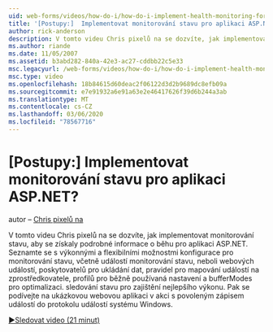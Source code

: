 ```yaml
---
uid: web-forms/videos/how-do-i/how-do-i-implement-health-monitoring-for-an-aspnet-application
title: '[Postupy:]  Implementovat monitorování stavu pro aplikaci ASP.NET? | Dokumenty Microsoft'
author: rick-anderson
description: V tomto videu Chris pixelů na se dozvíte, jak implementovat monitorování stavu, aby se získaly podrobné informace o běhu pro aplikaci ASP.NET. Seznamte se s výkonnými a...
ms.author: riande
ms.date: 11/05/2007
ms.assetid: b3abd282-840a-42e3-ac27-cddbb22c5e33
msc.legacyurl: /web-forms/videos/how-do-i/how-do-i-implement-health-monitoring-for-an-aspnet-application
msc.type: video
ms.openlocfilehash: 18b84615d60deac2f06122d3d2b9689dc8efb09a
ms.sourcegitcommit: e7e91932a6e91a63e2e46417626f39d6b244a3ab
ms.translationtype: MT
ms.contentlocale: cs-CZ
ms.lasthandoff: 03/06/2020
ms.locfileid: "78567716"
---
```

# <a name="how-do-i--implement-health-monitoring-for-an-aspnet-application"></a>[Postupy:]  Implementovat monitorování stavu pro aplikaci ASP.NET?

autor – [Chris pixelů na](https://twitter.com/chrispels)

V tomto videu Chris pixelů na se dozvíte, jak implementovat monitorování stavu, aby se získaly podrobné informace o běhu pro aplikaci ASP.NET. Seznamte se s výkonnými a flexibilními možnostmi konfigurace pro monitorování stavu, včetně událostí monitorování stavu, neboli webových událostí, poskytovatelů pro ukládání dat, pravidel pro mapování událostí na zprostředkovatele, profilů pro běžně používaná nastavení a bufferModes pro optimalizaci. sledování stavu pro zajištění nejlepšího výkonu. Pak se podívejte na ukázkovou webovou aplikaci v akci s povoleným zápisem událostí do protokolu událostí systému Windows.

[&#9654;Sledovat video (21 minut)](https://channel9.msdn.com/Blogs/ASP-NET-Site-Videos/how-do-i-implement-health-monitoring-for-an-aspnet-application)
